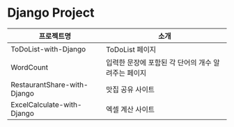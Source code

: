 # Django Project

|프로젝트명|소개|
|------|---|
|ToDoList-with-Django|ToDoList 페이지|
|WordCount|입력한 문장에 포함된 각 단어의 개수 알려주는 페이지|
|RestaurantShare-with-Django|맛집 공유 사이트|
|ExcelCalculate-with-Django|엑셀 계산 사이트|